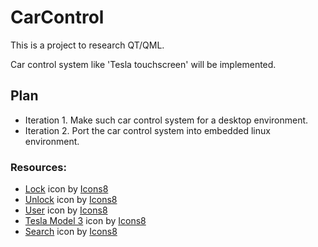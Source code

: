 # CarControl

This is a project to research QT/QML.

Car control system like 'Tesla touchscreen' will be implemented.

## Plan

- Iteration 1. Make such car control system for a desktop environment.
- Iteration 2. Port the car control system into embedded linux environment.

### Resources:

- <a target="_blank" href="https://icons8.com/icon/10641/lock">Lock</a> icon by <a target="_blank" href="https://icons8.com">Icons8</a>
- <a target="_blank" href="https://icons8.com/icon/151/padlock">Unlock</a> icon by <a target="_blank" href="https://icons8.com">Icons8</a>
- <a target="_blank" href="https://icons8.com/icon/83190/user">User</a> icon by <a target="_blank" href="https://icons8.com">Icons8</a>
- <a target="_blank" href="https://icons8.com/icon/62615/tesla-model-3">Tesla Model 3</a> icon by <a target="_blank" href="https://icons8.com">Icons8</a>
- <a target="_blank" href="https://icons8.com/icon/59878/search">Search</a> icon by <a target="_blank" href="https://icons8.com">Icons8</a>
